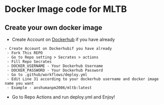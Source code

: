 # Docker Image code for MLTB
## Create your own docker image

- Create Account on [Dockerhub](https://hub.docker.com/) if you have already
```
- Create Account on Dockerhubif you have already
 - Fork This REPO
 - Go to Repo setting > Secrates > actions
 - Fill Repo Secrates
 - DOCKER_USERNAME - Your Dockerhub Username
 - DOCKER_PASSWORD - Your Dockerhub Password
 - Go to .github/workflows/deploy.yml
 - Edit Line 31 according to your dockerhub username and docker image name you want
 - Example - anshumanpm2006/mltb:latest
```
- Go to Repo Actions and run deploy.yml  and Enjoy!
